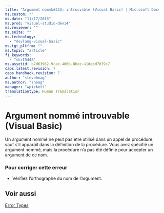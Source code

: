 ```yaml
---
title: "Argument nomm&#233; introuvable (Visual Basic) | Microsoft Docs"
ms.custom: ""
ms.date: "11/17/2016"
ms.prod: "visual-studio-dev14"
ms.reviewer: ""
ms.suite: ""
ms.technology: 
  - "devlang-visual-basic"
ms.tgt_pltfrm: ""
ms.topic: "article"
f1_keywords: 
  - "vbrID448"
ms.assetid: b7d63962-9cac-466b-8bee-41debd7d79c7
caps.latest.revision: 7
caps.handback.revision: 7
author: "stevehoag"
ms.author: "shoag"
manager: "wpickett"
translationtype: Human Translation
---
```

# Argument nomm&#233; introuvable (Visual Basic)
Un argument nommé ne peut pas être utilisé dans un appel de procédure, sauf s’il apparaît dans la définition de la procédure. Vous avez spécifié un argument nommé, mais la procédure n’a pas été définie pour accepter un argument de ce nom.  
  
### Pour corriger cette erreur  
  
-   Vérifiez l’orthographe du nom de l’argument.  
  
## Voir aussi  
 [Error Types](../../visual-basic/programming-guide/language-features/error-types.md)